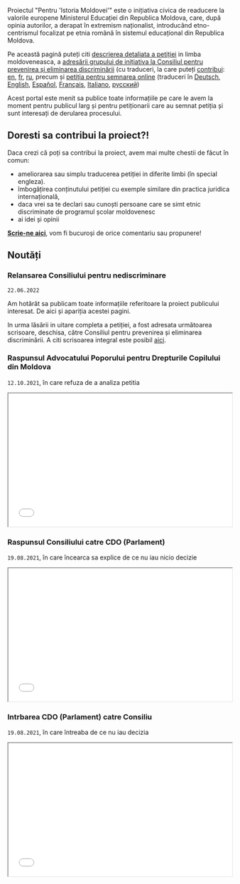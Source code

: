 Proiectul "Pentru 'Istoria Moldovei'" este o inițiativa civica de readucere la valorile europene Ministerul Educației din Republica Moldova, care, după opinia autorilor, a derapat în extremism naționalist, introducând etno-centrismul focalizat pe etnia română în sistemul educațional din Republica Moldova.  

Pe această pagină puteți citi [descrierea detaliata a petiției](/istoria/descriere) in limba moldoveneasca, a [adresării grupului de inițiativa la Consiliul pentru prevenirea și eliminarea discriminării](/istoria/egalitate-md) (cu traduceri, la care puteți [contribui](https://github.com/sdudnic/istoria): [en](/istoria/egalitate-en), [fr](/istoria/egalitate-fr), [ru](/istoria/egalitate-ru), precum și [petiția pentru semnarea online](https://www.petitieonline.com/history-md) (traduceri în [Deutsch](https://www.petitionen.com/history-md), [English](https://www.petitions.net/history-md), [Español](https://www.peticiones.net/history-md), [Français](https://www.petitionenligne.com/history-md), [Italiano](https://www.petizioni.com/history-md), [русский](https://ru.petitions.net/history-md))

Acest portal este menit sa publice toate informațiile pe care le avem la moment pentru publicul larg și pentru petiționarii care au semnat petiția și sunt interesați de derularea procesului. 

## Doresti sa contribui la proiect?!

Daca crezi că poți sa contribui la proiect, avem mai multe chestii de făcut în comun: 
- ameliorarea sau simplu traducerea petiției in diferite limbi (în special engleza). 
- îmbogățirea conținutului petiției cu exemple similare din practica juridica internațională, 
- daca vrei sa te declari sau cunoști persoane care se simt etnic discriminate de programul școlar moldovenesc
- ai idei și opinii

**[Scrie-ne aici](https://github.com/sdudnic/istoria/issues)**, vom fi bucuroși de orice comentariu sau propunere!


## Noutăți

### Relansarea Consiliului pentru nediscriminare
`22.06.2022`

Am hotărât sa publicam toate informațiile referitoare la proiect publicului interesat. De aici și apariția acestei pagini. 

In urma lăsării in uitare completa a petiției, a fost adresata următoarea scrisoare, deschisa, către Consiliul pentru prevenirea și eliminarea discriminării.
A citi scrisoarea integral este posibil [aici](/istoria/egalitate-22-06-2022). 

### Raspunsul Advocatului Poporului pentru Drepturile Copilului din Moldova 
`12.10.2021`, în care refuza de a analiza petitia
<iframe src="./assets/2021_10_12_AnswerOmbudsman.pdf)" width="100%" height="300"></iframe>

### Raspunsul Consiliului catre CDO (Parlament)
`19.08.2021`, în care încearca sa explice de ce nu iau nicio decizie


<iframe src="/istoria/assets/2021_09_03_AnswerConsiliuToParl_03_1779.pdf" width="100%" height="300"></iframe>

### Intrbarea CDO (Parlament) catre Consiliu
`19.08.2021`, în care întreaba de ce nu iau decizia

<iframe src="/istoria/assets/2021_08_19_QuestionParlamentToConsiliu.pdf" width="100%" height="300"></iframe>

